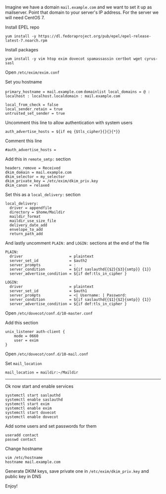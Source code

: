 Imagine we have a domain `mail.example.com` and we want to set it up as mailserver. Point that domain to your server's IP address. For the server we will need CentOS 7.

Install EPEL repo

`yum install -y https://dl.fedoraproject.org/pub/epel/epel-release-latest-7.noarch.rpm`

Install packages

`yum install -y vim htop exim dovecot spamassassin certbot wget cyrus-sasl`

Open `/etc/exim/exim.conf`

Set you hostname

`primary_hostname = mail.example.com`
`domainlist local_domains = @ : localhost : localhost.localdomain : mail.example.com`

```
local_from_check = false
local_sender_retain = true
untrusted_set_sender = true
```

Uncomment this line to allow authentication with system users

`auth_advertise_hosts = ${if eq {$tls_cipher}{}{}{*}}`

Comment this line

`#auth_advertise_hosts = `

Add this in `remote_smtp:` section

```
headers_remove = Received
dkim_domain = mail.example.com
dkim_selector = my_selector
dkim_private_key = /etc/exim/dkim_priv.key
dkim_canon = relaxed
```

Set this as a `local_delivery:` section

```
local_delivery:
  driver = appendfile
  directory = $home/Maildir
  maildir_format
  maildir_use_size_file
  delivery_date_add
  envelope_to_add
  return_path_add
```

And lastly uncomment `PLAIN:` and `LOGIN:` sections at the end of the file

```
PLAIN:
  driver                     = plaintext
  server_set_id              = $auth2
  server_prompts             = :
  server_condition           = ${if saslauthd{{$2}{$3}{smtp}} {1}}
  server_advertise_condition = ${if def:tls_in_cipher }

LOGIN:
  driver                     = plaintext
  server_set_id              = $auth1
  server_prompts             = <| Username: | Password:
  server_condition           = ${if saslauthd{{$1}{$2}{smtp}} {1}}
  server_advertise_condition = ${if def:tls_in_cipher }
```

Open `/etc/dovecot/conf.d/10-master.conf`

Add this section

```
unix_listener auth-client {
    mode = 0660
    user = exim
}

```

Open `/etc/dovecot/conf.d/10-mail.conf`

Set `mail_location`

`mail_location = maildir:~/Maildir`

---

Ok now start and enable services

```
systemctl start saslauthd
systemctl enable saslauthd
systemctl start exim
systemctl enable exim
systemctl start dovecot
systemctl enable dovecot
```

Add some users and set passwords for them

```
useradd contact
passwd contact
```

Change hostname

```
vim /etc/hostname
hostname mail.example.com
```

Generate DKIM keys, save private one in `/etc/exim/dkim_priv.key` and public key in DNS

Enjoy!